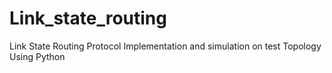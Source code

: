 # Link_state_routing
Link State Routing Protocol Implementation and simulation on test Topology Using Python

